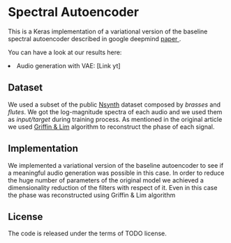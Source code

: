 # Spectral Autoencoder

This is a Keras implementation of a variational version of the baseline spectral autoencoder described in google deepmind <a href="https://arxiv.org/pdf/1704.01279.pdf"> paper </a>.

You can have a look at our results here:
<li>Audio generation with VAE: [Link yt]

## Dataset

We used a subset of the public <a href="https://magenta.tensorflow.org/datasets/nsynth">Nsynth</a> dataset composed by *brasses* and *flutes*. We got the log-magnitude spectra of each audio and we used them as *input/target* during training process.
As mentioned in the original article we used <a href="https://ieeexplore.ieee.org/document/1164317">Griffin & Lim</a> algorithm to reconstruct the phase of each signal.
 
## Implementation

We implemented a variational version of the baseline autoencoder to see if a meaningful audio generation was possible in this case. In order to reduce the huge number of parameters of the original model we achieved a dimensionality reduction of the filters with respect of it. Even in this case the phase was reconstructed using Griffin & Lim algorithm

## License
The code is released under the terms of TODO license.
